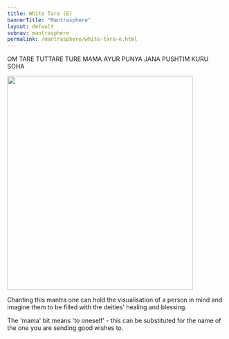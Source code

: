 ```yaml
---    
title: White Tara (E)    
bannerTitle: "Mantrasphere" 
layout: default
subnav: mantrasphere
permalink: /mantrasphere/white-tara-e.html
---    
```

    
OM TARE TUTTARE TURE MAMA AYUR PUNYA JANA PUSHTIM KURU SOHA    
  
<img src="{{ site.baseurl }}/assets/images/mantrasphere/white_tara_thangka_2.jpg" alt="" width="429" height="495" />  


Chanting this mantra one can hold the visualisation of a person in mind and imagine them to be filled with the deities' healing and blessing.  

The 'mama' bit means 'to oneself' - this can be substituted for the name of the one you are sending good wishes to.     
